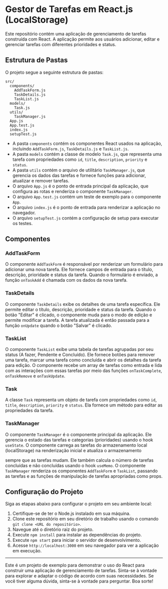# Gestor de Tarefas em React.js (LocalStorage)

Este repositório contém uma aplicação de gerenciamento de tarefas construída com React. A aplicação permite aos usuários adicionar, editar e gerenciar tarefas com diferentes prioridades e status.

## Estrutura de Pastas

O projeto segue a seguinte estrutura de pastas:

```
src/
  components/
    AddTaskForm.js
    TaskDetails.js
    TaskList.js
  models/
    Task.js
  utils/
    TaskManager.js
  App.js
  App.test.js
  index.js
  setupTest.js
```

- A pasta `components` contém os componentes React usados na aplicação, incluindo `AddTaskForm.js`, `TaskDetails.js` e `TaskList.js`.
- A pasta `models` contém a classe de modelo `Task.js`, que representa uma tarefa com propriedades como `id`, `title`, `description`, `priority` e `status`.
- A pasta `utils` contém o arquivo de utilitário `TaskManager.js`, que gerencia os dados das tarefas e fornece funções para adicionar, atualizar e remover tarefas.
- O arquivo `App.js` é o ponto de entrada principal da aplicação, que configura as rotas e renderiza o componente `TaskManager`.
- O arquivo `App.test.js` contém um teste de exemplo para o componente `App`.
- O arquivo `index.js` é o ponto de entrada para renderizar a aplicação no navegador.
- O arquivo `setupTest.js` contém a configuração de setup para executar os testes.

## Componentes

### AddTaskForm

O componente `AddTaskForm` é responsável por renderizar um formulário para adicionar uma nova tarefa. Ele fornece campos de entrada para o título, descrição, prioridade e status da tarefa. Quando o formulário é enviado, a função `onTaskAdd` é chamada com os dados da nova tarefa.

### TaskDetails

O componente `TaskDetails` exibe os detalhes de uma tarefa específica. Ele permite editar o título, descrição, prioridade e status da tarefa. Quando o botão "Editar" é clicado, o componente muda para o modo de edição e permite modificar a tarefa. A tarefa atualizada é então passada para a função `onUpdate` quando o botão "Salvar" é clicado.

### TaskList

O componente `TaskList` exibe uma tabela de tarefas agrupadas por seu status (A fazer, Pendente e Concluído). Ele fornece botões para remover uma tarefa, marcar uma tarefa como concluída e abrir os detalhes da tarefa para edição. O componente recebe um array de tarefas como entrada e lida com as interações com essas tarefas por meio das funções `onTaskComplete`, `onTaskRemove` e `onTaskUpdate`.

### Task

A classe `Task` representa um objeto de tarefa com propriedades como `id`, `title`, `description`, `priority` e `status`. Ela fornece um método para editar as propriedades da tarefa.

### TaskManager

O componente `TaskManager` é o componente principal da aplicação. Ele gerencia o estado das tarefas e categorias (prioridades) usando o hook `useState`. O componente carrega as tarefas do armazenamento local (localStorage) na renderização inicial e atualiza o armazenamento

 sempre que as tarefas mudam. Ele também calcula o número de tarefas concluídas e não concluídas usando o hook `useMemo`. O componente `TaskManager` renderiza os componentes `AddTaskForm` e `TaskList`, passando as tarefas e as funções de manipulação de tarefas apropriadas como props.

## Configuração do Projeto

Siga as etapas abaixo para configurar o projeto em seu ambiente local:

1. Certifique-se de ter o Node.js instalado em sua máquina.
2. Clone este repositório em seu diretório de trabalho usando o comando `git clone <URL do repositório>`.
3. Navegue até o diretório raiz do projeto.
4. Execute `npm install` para instalar as dependências do projeto.
5. Execute `npm start` para iniciar o servidor de desenvolvimento.
6. Acesse `http://localhost:3000` em seu navegador para ver a aplicação em execução.

---

Este é um projeto de exemplo para demonstrar o uso do React para construir uma aplicação de gerenciamento de tarefas. Sinta-se à vontade para explorar e adaptar o código de acordo com suas necessidades. Se você tiver alguma dúvida, sinta-se à vontade para perguntar. Boa sorte!
